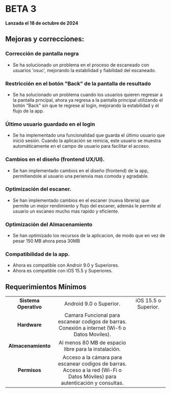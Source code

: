 # BETA 3

**Lanzada el 18 de octubre de 2024**

## Mejoras y correcciones:

### Corrección de pantalla negra
- Se ha solucionado un problema en el proceso de escaneado con usuarios 'osuc', mejorando la estabilidad y fiabilidad del escaneado.

### Restricción en el botón "Back" de la pantalla de resultado
- Se ha solucionado un problema cuando los usuarios quieren regresar a la pantalla prncipal, ahora ya regresa a la pantalla principal utilizando el botón "Back" sin que te regrese al login, mejorando la estabilidad y el flujo de la app.

### Último usuario guardado en el login
- Se ha implementado una funcionalidad que guarda el último usuario que inició sesión. Cuando la aplicación se reinicia, este usuario se muestra automáticamente en el campo de usuario para facilitar el acceso.

### Cambios en el diseño (frontend UX/UI).
- Se han implementado cambios en el diseño (frontend) de la app, permitiendole al usuario una perienxia mas comoda y agradable.

### Optimización del escaner.
- Se han implementado cambios en el escaner (nueva libreria) que permite un mejor rendimiento y flujo del escaner, además le permite al usuario un escaneo mucho mas rapido y eficiente.

### Optimización del Almacenamiento
- Se han optimizado los recursos de la aplicacion, de modo que en vez de pesar 150 MB ahora pesa 30MB

### Compatibilidad de la app.
- Ahora es compatible con Androir 9.0 y Superiores.
- Ahora es compatible con iOS 15.5 y Superiores.

## Requerimientos Mínimos

<table align="center">
    <tbody>
        <tr>
            <td style="font-weight: bold" align="center">Sistema Operativo</td>
            <td align="center">Android 9.0 o Superior.</td>
            <td align="center">iOS 15.5 o Superior.</td>
        </tr>          
        <tr>
            <td style="font-weight: bold" align="center">Hardware</td>
            <td align="center">Camara Funcional para escanear codigos de barras. <br> Conexión a internet (Wi-fi o Datos Moviles).</td>
        </tr>
                <tr>
            <td style="font-weight: bold" align="center">Almacenamiento</td>
            <td align="center">Al menos 80 MB de espacio libre para la instalación.</td>
        </tr>  
                <tr>
            <td style="font-weight: bold" align="center">Permisos</td>
            <td align="center">Acceso a la cámara para escanear codigos de barras. <br> Acceso a la red (Wi-Fi o Datos Móviles) para autenticación y consultas.</td>
        </tr>  
    </tbody>
</table>
